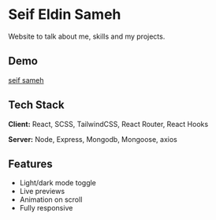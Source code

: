 
# Seif Eldin Sameh

Website to talk about me, skills and my projects.


## Demo

[seif sameh](https://seif-sameh.vercel.app/)


## Tech Stack

**Client:** React, SCSS, TailwindCSS, React Router, React Hooks

**Server:** Node, Express, Mongodb, Mongoose, axios


## Features

- Light/dark mode toggle
- Live previews
- Animation on scroll
- Fully responsive


